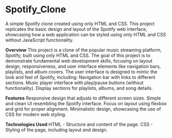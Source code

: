 # Spotify_Clone
A simple Spotify clone created using only HTML and CSS. This project replicates the basic design and layout of the Spotify web interface, showcasing how a web application can be styled using only HTML and CSS without JavaScript functionality.

**Overview**
This project is a clone of the popular music streaming platform, Spotify, built using only HTML and CSS. The goal of this project is to demonstrate fundamental web development skills, focusing on layout design, responsiveness, and user interface elements like navigation bars, playlists, and album covers.
The user interface is designed to mimic the look and feel of Spotify, including:
Navigation bar with links to different sections.
Music player interface with play/pause buttons (without functionality).
Display sections for playlists, albums, and song details.

**Features**
Responsive design that adjusts to different screen sizes.
Simple and clean UI resembling the Spotify interface.
Focus on layout using flexbox and grid for proper alignment.
Minimalistic design, showcasing the use of CSS for modern web styling.

**Technologies Used**
HTML - Structure and content of the page.
CSS - Styling of the page, including layout and design.


